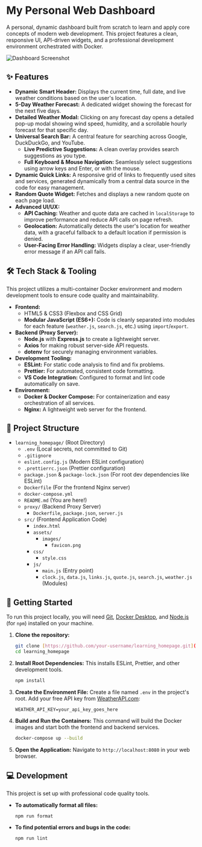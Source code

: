 # My Personal Web Dashboard

A personal, dynamic dashboard built from scratch to learn and apply core concepts of modern web development. This project features a clean, responsive UI, API-driven widgets, and a professional development environment orchestrated with Docker.

![Dashboard Screenshot](https://github.com/gazaka/learning_homepage/blob/main/src/assets/images/dashboard-screeenshot.png) <!-- You can replace this with a real screenshot of your dashboard later! -->

## ✨ Features

- **Dynamic Smart Header:** Displays the current time, full date, and live weather conditions based on the user's location.
- **5-Day Weather Forecast:** A dedicated widget showing the forecast for the next five days.
- **Detailed Weather Modal:** Clicking on any forecast day opens a detailed pop-up modal showing wind speed, humidity, and a scrollable hourly forecast for that specific day.
- **Universal Search Bar:** A central feature for searching across Google, DuckDuckGo, and YouTube.
    - **Live Predictive Suggestions:** A clean overlay provides search suggestions as you type.
    - **Full Keyboard & Mouse Navigation:** Seamlessly select suggestions using arrow keys and Enter, or with the mouse.
- **Dynamic Quick Links:** A responsive grid of links to frequently used sites and services, generated dynamically from a central data source in the code for easy management.
- **Random Quote Widget:** Fetches and displays a new random quote on each page load.
- **Advanced UI/UX:**
    - **API Caching:** Weather and quote data are cached in `localStorage` to improve performance and reduce API calls on page refresh.
    - **Geolocation:** Automatically detects the user's location for weather data, with a graceful fallback to a default location if permission is denied.
    - **User-Facing Error Handling:** Widgets display a clear, user-friendly error message if an API call fails.

## 🛠️ Tech Stack & Tooling

This project utilizes a multi-container Docker environment and modern development tools to ensure code quality and maintainability.

- **Frontend:**
    - HTML5 & CSS3 (Flexbox and CSS Grid)
    - **Modular JavaScript (ES6+):** Code is cleanly separated into modules for each feature (`weather.js`, `search.js`, etc.) using `import`/`export`.
- **Backend (Proxy Server):**
    - **Node.js** with **Express.js** to create a lightweight server.
    - **Axios** for making robust server-side API requests.
    - **dotenv** for securely managing environment variables.
- **Development Tooling:**
    - **ESLint:** For static code analysis to find and fix problems.
    - **Prettier:** For automated, consistent code formatting.
    - **VS Code Integration:** Configured to format and lint code automatically on save.
- **Environment:**
    - **Docker & Docker Compose:** For containerization and easy orchestration of all services.
    - **Nginx:** A lightweight web server for the frontend.

## 📂 Project Structure

- `learning_homepage/` (Root Directory)
    - `.env` (Local secrets, not committed to Git)
    - `.gitignore`
    - `eslint.config.js` (Modern ESLint configuration)
    - `.prettierrc.json` (Prettier configuration)
    - `package.json` & `package-lock.json` (For root dev dependencies like ESLint)
    - `Dockerfile` (For the frontend Nginx server)
    - `docker-compose.yml`
    - `README.md` (You are here!)
    - `proxy/` (Backend Proxy Server)
        - `Dockerfile`, `package.json`, `server.js`
    - `src/` (Frontend Application Code)
        - `index.html`
        - `assets/`
            - `images/`
                - `favicon.png`
        - `css/`
            - `style.css`
        - `js/`
            - `main.js` (Entry point)
            - `clock.js`, `data.js`, `links.js`, `quote.js`, `search.js`, `weather.js` (Modules)

## 🚀 Getting Started

To run this project locally, you will need [Git](https://git-scm.com/), [Docker Desktop](https://www.docker.com/products/docker-desktop/), and [Node.js](https://nodejs.org/) (for `npm`) installed on your machine.

1.  **Clone the repository:**

    ```bash
    git clone [https://github.com/your-username/learning_homepage.git](https://github.com/your-username/learning_homepage.git)
    cd learning_homepage
    ```

2.  **Install Root Dependencies:**
    This installs ESLint, Prettier, and other development tools.

    ```bash
    npm install
    ```

3.  **Create the Environment File:**
    Create a file named `.env` in the project's root. Add your free API key from [WeatherAPI.com](https://www.weatherapi.com/):

    ```env
    WEATHER_API_KEY=your_api_key_goes_here
    ```

4.  **Build and Run the Containers:**
    This command will build the Docker images and start both the frontend and backend services.

    ```bash
    docker-compose up --build
    ```

5.  **Open the Application:**
    Navigate to `http://localhost:8080` in your web browser.

## 💻 Development

This project is set up with professional code quality tools.

- **To automatically format all files:**
    ```bash
    npm run format
    ```
- **To find potential errors and bugs in the code:**
    ```bash
    npm run lint
    ```
